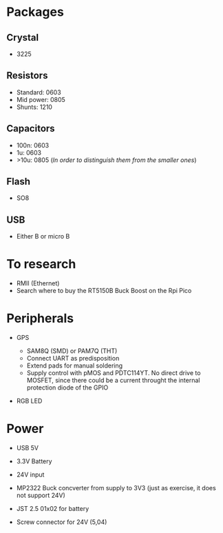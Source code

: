 # Packages

## Crystal

- 3225

## Resistors

- Standard: 0603
- Mid power: 0805
- Shunts: 1210

## Capacitors

- 100n: 0603
- 1u: 0603
- \>10u: 0805 (_In order to distinguish them from the smaller ones_)

## Flash

- SO8

## USB

- Either B or micro B

# To research

- RMII (Ethernet)
- Search where to buy the RT5150B Buck Boost on the Rpi Pico

# Peripherals

- GPS
  -  SAM8Q (SMD) or PAM7Q (THT)
  -  Connect UART as predisposition
  -  Extend pads for manual soldering
  -  Supply control with pMOS and PDTC114YT. No direct drive to MOSFET, since there could be a current throught the internal protection diode of the GPIO

- RGB LED

# Power

- USB 5V
- 3.3V Battery
- 24V input

- MP2322 Buck concverter from supply to 3V3 (just as exercise, it does not support 24V)
- JST 2.5 01x02 for battery
- Screw connector for 24V (5,04)